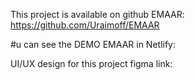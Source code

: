 This project is available on github EMAAR: https://github.com/Uraimoff/EMAAR

#u can see the DEMO EMAAR in Netlify: 

    
UI/UX design for this project figma link:  <!-- https://www.figma.com/file/J7DLX0HUDmywsH4DDi9ZTJ/EMAAR-(project-catalog)-(Copy)?node-id=82%3A672&t=OyqYN5JF8VvJpcWv-1 -->


